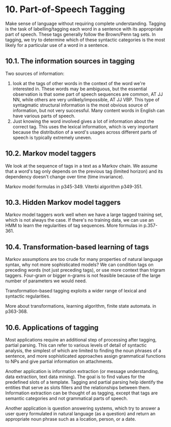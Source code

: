 # 10. Part-of-Speech Tagging

Make sense of language without requiring complete understanding. Tagging is the task of labelling/tagging each word in a sentence with its appropriate part of speech. These tags generally follow the Brown/Penn tag sets. In tagging, we try to determine which of these syntactic categories is the most likely for a particular use of a word in a sentence.

## 10.1. The information sources in tagging

Two sources of information:

1. look at the tags of other words in the context of the word we're interested in. These words may be ambiguous, but the essential observation is that some part of speech sequences are common, AT JJ NN, while others are very unlikely/impossible, AT JJ VBP. This type of syntagmatic structural information is the most obvious source of information, but not very successful. Many content words in English can have various parts of speech.
2. Just knowing the word involved gives a lot of information about the correct tag. This uses the lexical information, which is very important because the distribution of a word's usages across different parts of speech is typically extremely uneven.

## 10.2. Markov model taggers

We look at the sequence of tags in a text as a Markov chain. We assume that a word's tag only depends on the previous tag (limited horizon) and its dependency doesn't change over time (time invariance). 

Markov model formulas in p345-349. Viterbi algorithm p349-351.

## 10.3. Hidden Markov model taggers

Markov model taggers work well when we have a large tagged training set, which is not always the case. If there's no training data, we can use an HMM to learn the regularities of tag sequences. More formulas in p.357-361.

## 10.4. Transformation-based learning of tags

Markov assumptions are too crude for many properties of natural language syntax, why not more sophisticated models? We can condition tags on preceding words (not just preceding tags), or use more context than trigram taggers. Four-gram or bigger n-grams is not feasible because of the large number of parameters we would need.

Transformation-based tagging exploits a wider range of lexical and syntactic regularities. 

More about transformations, learning algorithm, finite state automata. in p363-368.

## 10.6. Applications of tagging

Most applications require an additional step of processing after tagging, partial parsing. This can refer to various levels of detail of syntactic analysis, the simplest of which are limited to finding the noun phrases of a sentence, and more sophisticated approaches assign grammatical functions to NPs and give partial information on attachments.

Another application is information extraction (or message understanding, data extraction, text data mining). The goal is to find values for the predefined slots of a template. Tagging and partial parsing help identify the entities that serve as slots fillers and the relationships between them. Information extraction can be thought of as tagging, except that tags are semantic categories and not grammatical parts of speech.

Another application is question answering systems, which try to answer a user query formulated in natural language (as a question) and return an appropriate noun phrase such as a location, person, or a date.
